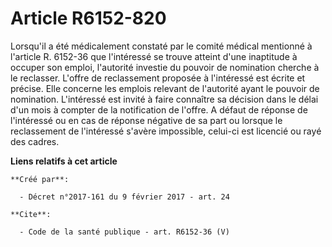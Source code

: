 # Article R6152-820

Lorsqu'il a été médicalement constaté par le comité médical mentionné à l'article R. 6152-36 que l'intéressé se trouve
atteint d'une inaptitude à occuper son emploi, l'autorité investie du pouvoir de nomination cherche à le reclasser. L'offre
de reclassement proposée à l'intéressé est écrite et précise. Elle concerne les emplois relevant de l'autorité ayant le
pouvoir de nomination. L'intéressé est invité à faire connaître sa décision dans le délai d'un mois à compter de la
notification de l'offre. A défaut de réponse de l'intéressé ou en cas de réponse négative de sa part ou lorsque le
reclassement de l'intéressé s'avère impossible, celui-ci est licencié ou rayé des cadres.

**Liens relatifs à cet article**

	**Créé par**:

	  - Décret n°2017-161 du 9 février 2017 - art. 24

	**Cite**:

	  - Code de la santé publique - art. R6152-36 (V)
